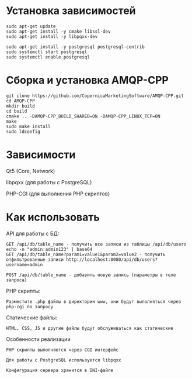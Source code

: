 # Установка зависимостей
    sudo apt-get update
    sudo apt-get install -y cmake libssl-dev
    sudo apt-get install -y libpqxx-dev
    
    sudo apt-get install -y postgresql postgresql-contrib
    sudo systemctl start postgresql
    sudo systemctl enable postgresql

# Сборка и установка AMQP-CPP
    git clone https://github.com/CopernicaMarketingSoftware/AMQP-CPP.git
    cd AMQP-CPP
    mkdir build
    cd build
    cmake .. -DAMQP-CPP_BUILD_SHARED=ON -DAMQP-CPP_LINUX_TCP=ON
    make
    sudo make install
    sudo ldconfig

# Зависимости

Qt5 (Core, Network)

libpqxx (для работы с PostgreSQL)

PHP-CGI (для выполнения PHP скриптов)

# Как использовать

API для работы с БД:

    GET /api/db/table_name - получить все записи из таблицы /api/db/users
    echo -n "admin:admin123" | base64
    GET /api/db/table_name?param1=value1&param2=value2 - получить отфильтрованные записи http://localhost:8080/api/db/users?username=admin

    POST /api/db/table_name - добавить новую запись (параметры в теле запроса)


PHP скрипты:

    Разместите .php файлы в директории www, они будут выполняться через php-cgi по запросу

Статические файлы:

    HTML, CSS, JS и другие файлы будут обслуживаться как статические

Особенности реализации

    PHP скрипты выполняются через CGI интерфейс

    Для работы с PostgreSQL используется libpqxx

    Конфигурация сервера хранится в INI-файле
